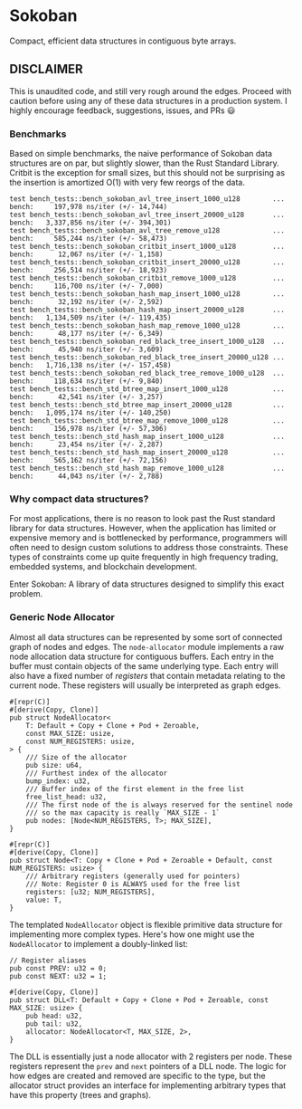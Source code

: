 # Sokoban
Compact, efficient data structures in contiguous byte arrays.

## DISCLAIMER
This is unaudited code, and still very rough around the edges. Proceed with caution before using any of these data structures in a production system. I highly encourage feedback, suggestions, issues, and PRs :smiley:

### Benchmarks
Based on simple benchmarks, the naive performance of Sokoban data structures are on par, but slightly slower, than the Rust Standard Library. Critbit is the exception for small sizes, but this should not be surprising as the insertion is amortized O(1) with very few reorgs of the data.

```
test bench_tests::bench_sokoban_avl_tree_insert_1000_u128        ... bench:     197,978 ns/iter (+/- 14,744)
test bench_tests::bench_sokoban_avl_tree_insert_20000_u128       ... bench:   3,337,856 ns/iter (+/- 394,301)
test bench_tests::bench_sokoban_avl_tree_remove_u128             ... bench:     585,244 ns/iter (+/- 58,473)
test bench_tests::bench_sokoban_critbit_insert_1000_u128         ... bench:      12,067 ns/iter (+/- 1,158)
test bench_tests::bench_sokoban_critbit_insert_20000_u128        ... bench:     256,514 ns/iter (+/- 18,923)
test bench_tests::bench_sokoban_critbit_remove_1000_u128         ... bench:     116,700 ns/iter (+/- 7,000)
test bench_tests::bench_sokoban_hash_map_insert_1000_u128        ... bench:      32,192 ns/iter (+/- 2,592)
test bench_tests::bench_sokoban_hash_map_insert_20000_u128       ... bench:   1,134,509 ns/iter (+/- 119,435)
test bench_tests::bench_sokoban_hash_map_remove_1000_u128        ... bench:      48,177 ns/iter (+/- 6,349)
test bench_tests::bench_sokoban_red_black_tree_insert_1000_u128  ... bench:      45,940 ns/iter (+/- 3,609)
test bench_tests::bench_sokoban_red_black_tree_insert_20000_u128 ... bench:   1,716,138 ns/iter (+/- 157,458)
test bench_tests::bench_sokoban_red_black_tree_remove_1000_u128  ... bench:     118,634 ns/iter (+/- 9,840)
test bench_tests::bench_std_btree_map_insert_1000_u128           ... bench:      42,541 ns/iter (+/- 3,257)
test bench_tests::bench_std_btree_map_insert_20000_u128          ... bench:   1,095,174 ns/iter (+/- 140,250)
test bench_tests::bench_std_btree_map_remove_1000_u128           ... bench:     156,978 ns/iter (+/- 57,306)
test bench_tests::bench_std_hash_map_insert_1000_u128            ... bench:      23,454 ns/iter (+/- 2,287)
test bench_tests::bench_std_hash_map_insert_20000_u128           ... bench:     565,162 ns/iter (+/- 72,156)
test bench_tests::bench_std_hash_map_remove_1000_u128            ... bench:      44,043 ns/iter (+/- 2,788)
```


### Why compact data structures?
For most applications, there is no reason to look past the Rust standard library for data structures. However, when the application has limited or expensive memory and is bottlenecked by performance, programmers will often need to design custom solutions to address those constraints. These types of constraints come up quite frequently in high frequency trading, embedded systems, and blockchain development.

Enter Sokoban: A library of data structures designed to simplify this exact problem.

### Generic Node Allocator
Almost all data structures can be represented by some sort of connected graph of nodes and edges. The `node-allocator` module implements a raw node allocation data structure for contiguous buffers. Each entry in the buffer must contain objects of the same underlying type. Each entry will also have a fixed number of *registers* that contain metadata relating to the current node. These registers will usually be interpreted as graph edges.

```
#[repr(C)]
#[derive(Copy, Clone)]
pub struct NodeAllocator<
    T: Default + Copy + Clone + Pod + Zeroable,
    const MAX_SIZE: usize,
    const NUM_REGISTERS: usize,
> {
    /// Size of the allocator
    pub size: u64,
    /// Furthest index of the allocator
    bump_index: u32,
    /// Buffer index of the first element in the free list
    free_list_head: u32,
    /// The first node of the is always reserved for the sentinel node
    /// so the max capacity is really `MAX_SIZE - 1` 
    pub nodes: [Node<NUM_REGISTERS, T>; MAX_SIZE],
}

#[repr(C)]
#[derive(Copy, Clone)]
pub struct Node<T: Copy + Clone + Pod + Zeroable + Default, const NUM_REGISTERS: usize> {
    /// Arbitrary registers (generally used for pointers)
    /// Note: Register 0 is ALWAYS used for the free list
    registers: [u32; NUM_REGISTERS],
    value: T,
}
```

The templated `NodeAllocator` object is flexible primitive data structure for implementing more complex types. Here's how one might use the `NodeAllocator` to implement a doubly-linked list:

```
// Register aliases
pub const PREV: u32 = 0;
pub const NEXT: u32 = 1;

#[derive(Copy, Clone)]
pub struct DLL<T: Default + Copy + Clone + Pod + Zeroable, const MAX_SIZE: usize> {
    pub head: u32,
    pub tail: u32,
    allocator: NodeAllocator<T, MAX_SIZE, 2>,
}
```

The DLL is essentially just a node allocator with 2 registers per node. These registers represent the `prev` and `next` pointers of a DLL node. The logic for how edges are created and removed are specific to the type, but the allocator struct provides an interface for implementing arbitrary types that have this property (trees and graphs).
